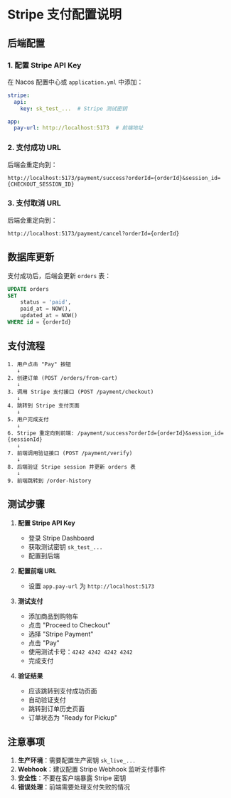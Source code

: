 # Stripe 支付配置说明

## 后端配置

### 1. 配置 Stripe API Key

在 Nacos 配置中心或 `application.yml` 中添加：

```yaml
stripe:
  api:
    key: sk_test_...  # Stripe 测试密钥

app:
  pay-url: http://localhost:5173  # 前端地址
```

### 2. 支付成功 URL

后端会重定向到：
```
http://localhost:5173/payment/success?orderId={orderId}&session_id={CHECKOUT_SESSION_ID}
```

### 3. 支付取消 URL

后端会重定向到：
```
http://localhost:5173/payment/cancel?orderId={orderId}
```

## 数据库更新

支付成功后，后端会更新 `orders` 表：

```sql
UPDATE orders 
SET 
    status = 'paid',
    paid_at = NOW(),
    updated_at = NOW()
WHERE id = {orderId}
```

## 支付流程

```
1. 用户点击 "Pay" 按钮
   ↓
2. 创建订单 (POST /orders/from-cart)
   ↓
3. 调用 Stripe 支付接口 (POST /payment/checkout)
   ↓
4. 跳转到 Stripe 支付页面
   ↓
5. 用户完成支付
   ↓
6. Stripe 重定向到前端: /payment/success?orderId={orderId}&session_id={sessionId}
   ↓
7. 前端调用验证接口 (POST /payment/verify)
   ↓
8. 后端验证 Stripe session 并更新 orders 表
   ↓
9. 前端跳转到 /order-history
```

## 测试步骤

1. **配置 Stripe API Key**
   - 登录 Stripe Dashboard
   - 获取测试密钥 `sk_test_...`
   - 配置到后端

2. **配置前端 URL**
   - 设置 `app.pay-url` 为 `http://localhost:5173`

3. **测试支付**
   - 添加商品到购物车
   - 点击 "Proceed to Checkout"
   - 选择 "Stripe Payment"
   - 点击 "Pay"
   - 使用测试卡号：`4242 4242 4242 4242`
   - 完成支付

4. **验证结果**
   - 应该跳转到支付成功页面
   - 自动验证支付
   - 跳转到订单历史页面
   - 订单状态为 "Ready for Pickup"

## 注意事项

1. **生产环境**：需要配置生产密钥 `sk_live_...`
2. **Webhook**：建议配置 Stripe Webhook 监听支付事件
3. **安全性**：不要在客户端暴露 Stripe 密钥
4. **错误处理**：前端需要处理支付失败的情况


